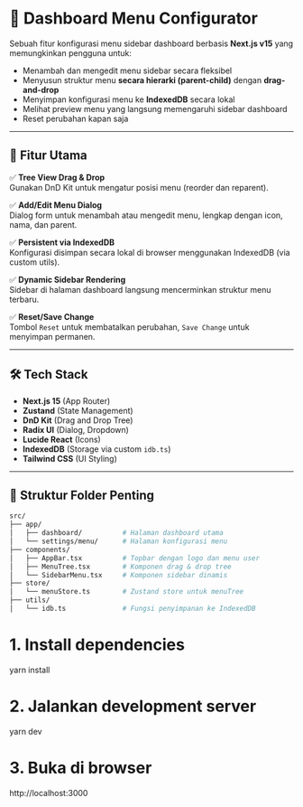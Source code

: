 # 🧭 Dashboard Menu Configurator

Sebuah fitur konfigurasi menu sidebar dashboard berbasis **Next.js v15** yang memungkinkan pengguna untuk:

- Menambah dan mengedit menu sidebar secara fleksibel
- Menyusun struktur menu **secara hierarki (parent-child)** dengan **drag-and-drop**
- Menyimpan konfigurasi menu ke **IndexedDB** secara lokal
- Melihat preview menu yang langsung memengaruhi sidebar dashboard
- Reset perubahan kapan saja

---

## 🚀 Fitur Utama

✅ **Tree View Drag & Drop**  
Gunakan DnD Kit untuk mengatur posisi menu (reorder dan reparent).

✅ **Add/Edit Menu Dialog**  
Dialog form untuk menambah atau mengedit menu, lengkap dengan icon, nama, dan parent.

✅ **Persistent via IndexedDB**  
Konfigurasi disimpan secara lokal di browser menggunakan IndexedDB (via custom utils).

✅ **Dynamic Sidebar Rendering**  
Sidebar di halaman dashboard langsung mencerminkan struktur menu terbaru.

✅ **Reset/Save Change**  
Tombol `Reset` untuk membatalkan perubahan, `Save Change` untuk menyimpan permanen.

---

## 🛠️ Tech Stack

- **Next.js 15** (App Router)
- **Zustand** (State Management)
- **DnD Kit** (Drag and Drop Tree)
- **Radix UI** (Dialog, Dropdown)
- **Lucide React** (Icons)
- **IndexedDB** (Storage via custom `idb.ts`)
- **Tailwind CSS** (UI Styling)

---

## 📁 Struktur Folder Penting

```bash
src/
├── app/
│   ├── dashboard/          # Halaman dashboard utama
│   └── settings/menu/      # Halaman konfigurasi menu
├── components/
│   ├── AppBar.tsx          # Topbar dengan logo dan menu user
│   ├── MenuTree.tsx        # Komponen drag & drop tree
│   └── SidebarMenu.tsx     # Komponen sidebar dinamis
├── store/
│   └── menuStore.ts        # Zustand store untuk menuTree
├── utils/
│   └── idb.ts              # Fungsi penyimpanan ke IndexedDB
```

# 1. Install dependencies

yarn install

# 2. Jalankan development server

yarn dev

# 3. Buka di browser

http://localhost:3000
